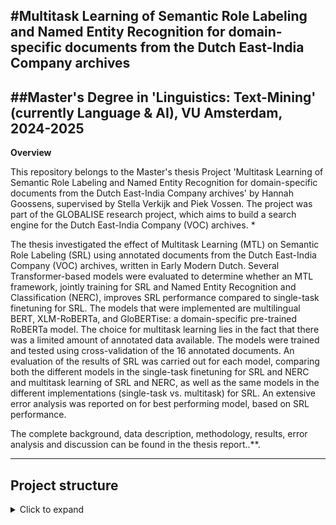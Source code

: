 #Multitask Learning of Semantic Role Labeling and Named Entity Recognition for domain-specific documents from the Dutch East-India Company archives
-----------------------------------------------------------------------------------------------------------------------------------------
##Master's Degree in 'Linguistics: Text-Mining' (currently Language & AI), VU Amsterdam, 2024-2025
-----------------------------------------------------------------------------------------------------------------------------------------
**Overview**

This repository belongs to the Master's thesis Project 'Multitask Learning of Semantic Role Labeling and Named Entity Recognition for domain-specific documents from the Dutch East-India Company archives' by Hannah Goossens, supervised by Stella Verkijk and Piek Vossen. The project was part of the GLOBALISE research project, which aims to build a search engine for the Dutch East-India Company (VOC) archives. *

The thesis investigated the effect of Multitask Learning (MTL) on Semantic Role Labeling (SRL) using annotated documents from the Dutch East-India Company (VOC) archives, written in Early Modern Dutch. Several Transformer-based models were evaluated to determine whether an MTL framework, jointly training for SRL and Named Entity Recognition and Classification (NERC), improves SRL performance compared to single-task finetuning for SRL. The models that were implemented are multilingual BERT, XLM-RoBERTa, and GloBERTise: a domain-specific pre-trained RoBERTa model. The choice for multitask learning lies in the fact that there was a limited amount of annotated data available. The models were trained and tested using cross-validation of the 16 annotated documents. An evaluation of the results of SRL was carried out for each model, comparing both the different models in the single-task finetuning for SRL and NERC and multitask learning of SRL and NERC, as well as the same models in the different implementations (single-task vs. multitask) for SRL. An extensive error analysis was reported on for best performing model, based on SRL performance.

The complete background, data description, methodology, results, error analysis and discussion can be found in the thesis report..**.

---------------------------------------------------------------------------------------------------------------------------
## Project structure
<details>
<summary>Click to expand</summary>

```text
Thesis Project Structure
------------------------------
Thesis Project Structure 
└───code
│       │   Multitask Learning 
│                           └─── MTL.py
│                           └─── functions_MT.py
│                           └─── label_mapping.json
│                           └─── label_mapping.NER.json
│                           └─── script_MT.sh
│       │ Single-task fine-tuning
│                               │ NERC
│                                   └─── fine_tune_NERC.py
│                                   └─── functins_NER.py
│                                   └─── label_mapping_NER.json
│                                   └─── script_NER.sh
│                               │ SRL
│                                   └─── fine_tune_SRL.py
│                                   └─── functions_SRL.py
│                                   └─── label_mapping.json
│                                   └─── script.sh
│       └─── data_distribution.py
│       └─── error_analysis.py
│
└───data
│       │ SRL_train
│                 │ train_2
│                         └─── ....1626.conllu
│                         └─── ....1647.conllu
│                         └─── ....1777.conllu
│                         └─── ....1720.conllu
│                 │ train_3
│                         │ special_topic_ESTA
│                                           └─── ....1679-notitle.conllu
│                                           └─── ....1686-notitle.conllu
│                                           └─── ....1746-notitle.conllu
│                                           └─── ....1716-notitle.conllu
│                         └─── ....1747-.conllu
│                         └─── ....1736-.conllu
│                         └─── ....1679-.conllu
│                         └─── ....1781-.conllu
│                 │ train_4
│                         └─── ....1618-.conllu
│                         └─── ....1686-.conllu
│                         └─── ....1713-.conllu
│                         └─── ....1707-.conllu
│                
│       │ SRL_train_with_entities
│                 │ train_2
│                         └─── ....1626.conllu
│                         └─── ....1647.conllu
│                         └─── ....1777.conllu
│                         └─── ....1720.conllu
│                 │ train_3
│                         │ special_topic_ESTA
│                                           └─── ....1679-notitle.conllu
│                                           └─── ....1686-notitle.conllu
│                                           └─── ....1746-notitle.conllu
│                                           └─── ....1716-notitle.conllu
│                         └─── ....1747-.conllu
│                         └─── ....1736-.conllu
│                         └─── ....1679-.conllu
│                         └─── ....1781-.conllu
│                 │ train_4
│                         └─── ....1618-.conllu
│                         └─── ....1686-.conllu
│                         └─── ....1713-.conllu
│                         └─── ....1707-.conllu
└───Results
│         │ MTL
│             │ GloBERTise
│                       └─── MT_all_metrics_complete.json
│                       └─── NER_allmatrices.csv
│                       └─── NER_long_format_CM.csv
│                       └─── SRL_all_matrices.csv
│                       └─── SRL_long_format_CM.csv
│                       └─── ner_classification_reports.txt
│                       └─── srl_classification_reports.txt
│             │ XLM-R
│                       └─── MT_all_metrics_complete.json
│                       └─── NER_allmatrices.csv
│                       └─── NER_long_format_CM.csv
│                       └─── SRL_all_matrices.csv
│                       └─── SRL_long_format_CM.csv
│                       └─── ner_classification_reports.txt
│                       └─── srl_classification_reports.txt
│             │ mBERT
│                       └─── MT_all_metrics_complete.json
│                       └─── NER_allmatrices.csv
│                       └─── NER_long_format_CM.csv
│                       └─── SRL_all_matrices.csv
│                       └─── SRL_long_format_CM.csv
│                       └─── ner_classification_reports.txt
│                       └─── srl_classification_reports.txt
│         │ NERC
│             │ GloBERTise
│                       └─── all_matrices.csv
│                       └─── all_metrics_complete.json
│                       └─── classification_reports.txt
│                       └─── long_format_matrix.csv
│             │ XLM-R
│                       └─── all_matrices.csv
│                       └─── all_metrics_complete.json
│                       └─── classification_reports.txt
│                       └─── long_format_matrix.csv
│             │ mBERT
│                       └─── all_matrices.csv
│                       └─── all_metrics_complete.json
│                       └─── classification_reports.txt
│                       └─── long_format_matrix.csv
│         │ SRL
│             │ GloBERTise
│                       └─── all_matrices.csv
│                       └─── all_metrics_complete.json
│                       └─── classification_reports.txt
│                       └─── long_format_matrix.csv
│             │ XLM-R
│                       └─── all_matrices.csv
│                       └─── all_metrics_complete.json
│                       └─── classification_reports.txt
│                       └─── long_format_matrix.csv
│             │ mBERT
│                       └─── all_matrices.csv
│                       └─── all_metrics_complete.json
│                       └─── classification_reports.txt
│                       └─── long_format_matrix.csv
│
│   LICENSE
│   README.md
│   requirements.txt   
│   gitignore.txt
